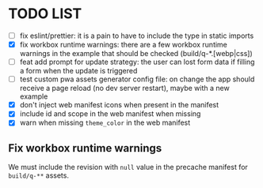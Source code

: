# TODO LIST

- [ ] fix eslint/prettier: it is a pain to have to include the type in static imports
- [x] fix workbox runtime warnings: there are a few workbox runtime warnings in the example that should be checked (build/q-*.[webp|css])
- [ ] feat add prompt for update strategy: the user can lost form data if filling a form when the update is triggered
- [ ] test custom pwa assets generator config file: on change the app should receive a page reload (no dev server restart), maybe with a new example
- [x] don't inject web manifest icons when present in the manifest
- [x] include id and scope in the web manifest when missing
- [x] warn when missing `theme_color` in the web manifest

## Fix workbox runtime warnings

We must include the revision with `null` value in the precache manifest for `build/q-**` assets.
